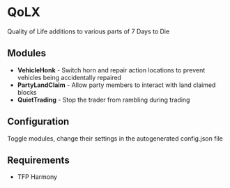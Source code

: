 # QoLX
Quality of Life additions to various parts of 7 Days to Die

## Modules
- **VehicleHonk** - Switch horn and repair action locations to prevent vehicles being accidentally repaired
- **PartyLandClaim** - Allow party members to interact with land claimed blocks
- **QuietTrading** - Stop the trader from rambling during trading

## Configuration
Toggle modules, change their settings in the autogenerated config.json file

## Requirements
- TFP Harmony